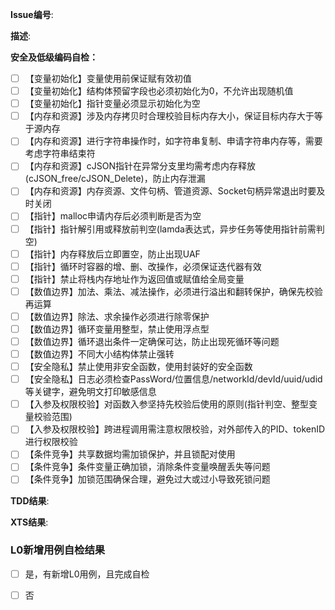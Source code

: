 **Issue编号**:

**描述**:

**安全及低级编码自检：**

- [ ] 【变量初始化】变量使用前保证赋有效初值
- [ ] 【变量初始化】结构体预留字段也必须初始化为0，不允许出现随机值
- [ ] 【变量初始化】指针变量必须显示初始化为空
- [ ] 【内存和资源】涉及内存拷贝时合理校验目标内存大小，保证目标内存大于等于源内存
- [ ] 【内存和资源】进行字符串操作时，如字符串复制、申请字符串内存等，需要考虑字符串结束符
- [ ] 【内存和资源】cJSON指针在异常分支里均需考虑内存释放(cJSON_free/cJSON_Delete)，防止内存泄漏
- [ ] 【内存和资源】内存资源、文件句柄、管道资源、Socket句柄异常退出时要及时关闭
- [ ] 【指针】malloc申请内存后必须判断是否为空
- [ ] 【指针】指针解引用或释放前判空(lamda表达式，异步任务等使用指针前需判空)
- [ ] 【指针】内存释放后立即置空，防止出现UAF
- [ ] 【指针】循环时容器的增、删、改操作，必须保证迭代器有效
- [ ] 【指针】禁止将栈内存地址作为返回值或赋值给全局变量
- [ ] 【数值边界】加法、乘法、减法操作，必须进行溢出和翻转保护，确保先校验再运算
- [ ] 【数值边界】除法、求余操作必须进行除零保护
- [ ] 【数值边界】循环变量用整型，禁止使用浮点型
- [ ] 【数值边界】循环退出条件一定确保可达，防止出现死循环等问题
- [ ] 【数值边界】不同大小结构体禁止强转
- [ ] 【安全隐私】禁止使用非安全函数，使用封装好的安全函数
- [ ] 【安全隐私】日志必须检查PassWord/位置信息/networkId/devId/uuid/udid等关键字，避免明文打印敏感信息
- [ ] 【入参及权限校验】对函数入参坚持先校验后使用的原则(指针判空、整型变量校验范围)
- [ ] 【入参及权限校验】跨进程调用需注意权限校验，对外部传入的PID、tokenID进行权限校验
- [ ] 【条件竞争】共享数据均需加锁保护，并且锁配对使用
- [ ] 【条件竞争】条件变量正确加锁，消除条件变量唤醒丢失等问题
- [ ] 【条件竞争】加锁范围确保合理，避免过大或过小导致死锁问题

**TDD结果**:

**XTS结果**:

### L0新增用例自检结果
- [ ] 是，有新增L0用例，且完成自检
- [ ] 否

